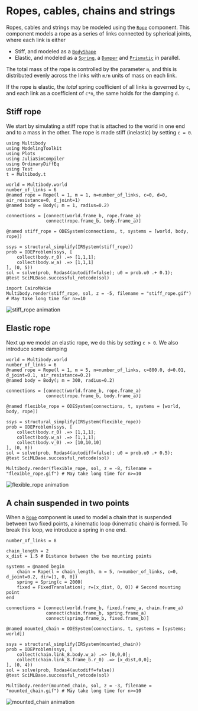 # Ropes, cables, chains and strings

Ropes, cables and strings may be modeled using the [`Rope`](@ref) component. This component models a rope as a series of links connected by spherical joints, where each link is either
- Stiff, and modeled as a [`BodyShape`](@ref)
- Elastic, and modeled as a [`Spring`](@ref), a [`Damper`](@ref) and [`Prismatic`](@ref) in parallel. 

The total mass of the rope is controlled by the parameter `m`, and this is distributed evenly across the links with `m/n` units of mass on each link. 

If the rope is elastic, the _total_ spring coefficient of all links is governed by `c`, and each link as a coefficient of `c*n`, the same holds for the damping `d`.


## Stiff rope
We start by simulating a stiff rope that is attached to the world in one end and to a mass in the other. The rope is made stiff (inelastic) by setting `c = 0`.
```@example ropes_and_cables
using Multibody
using ModelingToolkit
using Plots
using JuliaSimCompiler
using OrdinaryDiffEq
using Test
t = Multibody.t

world = Multibody.world
number_of_links = 6
@named rope = Rope(l = 1, m = 1, n=number_of_links, c=0, d=0, air_resistance=0, d_joint=1)
@named body = Body(; m = 1, radius=0.2)

connections = [connect(world.frame_b, rope.frame_a)
               connect(rope.frame_b, body.frame_a)]

@named stiff_rope = ODESystem(connections, t, systems = [world, body, rope])

ssys = structural_simplify(IRSystem(stiff_rope))
prob = ODEProblem(ssys, [
    collect(body.r_0) .=> [1,1,1];
    collect(body.w_a) .=> [1,1,1]
], (0, 5))
sol = solve(prob, Rodas4(autodiff=false); u0 = prob.u0 .+ 0.1);
@test SciMLBase.successful_retcode(sol)

import CairoMakie
Multibody.render(stiff_rope, sol, z = -5, filename = "stiff_rope.gif") # May take long time for n>=10
```
![stiff_rope animation](stiff_rope.gif)

## Elastic rope
Next up we model an elastic rope, we do this by setting `c > 0`. We also introduce some damping
```@example ropes_and_cables
world = Multibody.world
number_of_links = 6
@named rope = Rope(l = 1, m = 5, n=number_of_links, c=800.0, d=0.01, d_joint=0.1, air_resistance=0.2)
@named body = Body(; m = 300, radius=0.2)

connections = [connect(world.frame_b, rope.frame_a)
               connect(rope.frame_b, body.frame_a)]

@named flexible_rope = ODESystem(connections, t, systems = [world, body, rope])

ssys = structural_simplify(IRSystem(flexible_rope))
prob = ODEProblem(ssys, [
    collect(body.r_0) .=> [1,1,1];
    collect(body.w_a) .=> [1,1,1];
    collect(body.v_0) .=> [10,10,10]
], (0, 8))
sol = solve(prob, Rodas4(autodiff=false); u0 = prob.u0 .+ 0.5);
@test SciMLBase.successful_retcode(sol)

Multibody.render(flexible_rope, sol, z = -8, filename = "flexible_rope.gif") # May take long time for n>=10
```


![flexible_rope animation](flexible_rope.gif)


## A chain suspended in two points
When a [`Rope`](@ref) component is used to model a chain that is suspended between two fixed points, a kinematic loop (kinematic chain) is formed. To break this loop, we introduce a spring in one end. 

```@example ropes_and_cables
number_of_links = 8

chain_length = 2
x_dist = 1.5 # Distance between the two mounting points

systems = @named begin
    chain = Rope(l = chain_length, m = 5, n=number_of_links, c=0, d_joint=0.2, dir=[1, 0, 0])
    spring = Spring(c = 2000)
    fixed = FixedTranslation(; r=[x_dist, 0, 0]) # Second mounting point
end

connections = [connect(world.frame_b, fixed.frame_a, chain.frame_a)
               connect(chain.frame_b, spring.frame_a)
               connect(spring.frame_b, fixed.frame_b)]

@named mounted_chain = ODESystem(connections, t, systems = [systems; world])

ssys = structural_simplify(IRSystem(mounted_chain))
prob = ODEProblem(ssys, [
    collect(chain.link_8.body.w_a) .=> [0,0,0]; 
    collect(chain.link_8.frame_b.r_0) .=> [x_dist,0,0]; 
], (0, 4))
sol = solve(prob, Rodas4(autodiff=false))
@test SciMLBase.successful_retcode(sol)

Multibody.render(mounted_chain, sol, z = -3, filename = "mounted_chain.gif") # May take long time for n>=10
```

![mounted_chain animation](mounted_chain.gif)
